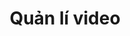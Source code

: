 ---
title: "Quản lí video"
image1 : "videolecture/makenewlecture/selectavailablevideo/InputInfo_1.png"
image2 : "videolecture/makenewlecture/selectavailablevideo/InputInfo_2.png"
comment1: " VÙNG THAO TÁC : 
- Bạn muốn thêm chương trình khác ?! Bấm vào đây : nhấn để thêm chương trình mới."
comment2: " VÙNG THAO TÁC :
- NÚT CỘNG MÀU XANH LÁ : nhấn để thêm video mới. 
- Dùng công tắc để công khai video của mình hoặc không."			
img_title1 : "Picture 01"
img_title2 : "Picture 02"
img1_coords1 : "0,230,240,253"
img1_link1 : "/post/vi/videolecture/lecturedetail/step56_pop_up_info_add_program/"
img2_coords1 : "125,221,155,247"
img2_link1 : "/post/vi/videolecture/step60-select_video/"
img2_coords2 : "207,474,262,493"
img2_link2 : "/post/vi/videolecture/makenewlecture/selectavailablevideo/inputinfo/step62_upload/"
tranvi : "/post/vi/videolecture/makenewlecture/selectavailablevideo/step61_input_info/"
tranen : "/post/en/videolecture/makenewlecture/selectavailablevideo/step61_input_info/"
pos : "1"
---